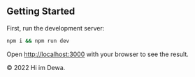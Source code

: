 ## Getting Started

First, run the development server:

```bash
npm i && npm run dev
```

Open [http://localhost:3000](http://localhost:3000) with your browser to see the result.

© 2022 Hi im Dewa.